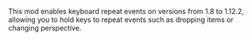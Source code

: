 This mod enables keyboard repeat events on versions from 1.8 to 1.12.2, allowing you to hold keys to repeat events such as dropping items or changing perspective.